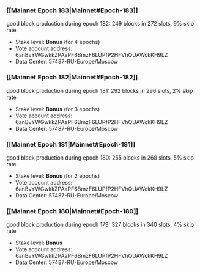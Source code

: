 ### [[Mainnet Epoch 183|Mainnet#Epoch-183]]
good block production during epoch 182: 249 blocks in 272 slots, 9% skip rate
* Stake level: **Bonus** (for 4 epochs)
* Vote account address: 6anBvYWGwkkZPAaPF6BmzF6LUPfP2HFVhQUAWckKH9LZ
* Data Center: 57487-RU-Europe/Moscow
### [[Mainnet Epoch 182|Mainnet#Epoch-182]]
good block production during epoch 181: 292 blocks in 296 slots, 2% skip rate
* Stake level: **Bonus** (for 3 epochs)
* Vote account address: 6anBvYWGwkkZPAaPF6BmzF6LUPfP2HFVhQUAWckKH9LZ
* Data Center: 57487-RU-Europe/Moscow
### [[Mainnet Epoch 181|Mainnet#Epoch-181]]
good block production during epoch 180: 255 blocks in 268 slots, 5% skip rate
* Stake level: **Bonus** (for 2 epochs)
* Vote account address: 6anBvYWGwkkZPAaPF6BmzF6LUPfP2HFVhQUAWckKH9LZ
* Data Center: 57487-RU-Europe/Moscow
### [[Mainnet Epoch 180|Mainnet#Epoch-180]]
good block production during epoch 179: 327 blocks in 340 slots, 4% skip rate
* Stake level: **Bonus**
* Vote account address: 6anBvYWGwkkZPAaPF6BmzF6LUPfP2HFVhQUAWckKH9LZ
* Data Center: 57487-RU-Europe/Moscow
